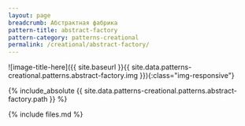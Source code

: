```yaml
---
layout: page
breadcrumb: Абстрактная фабрика
pattern-title: abstract-factory
pattern-category: patterns-creational
permalink: /creational/abstract-factory/
---
```

![image-title-here]({{ site.baseurl }}{{ site.data.patterns-creational.patterns.abstract-factory.img }}){:class="img-responsive"}

{% include_absolute {{ site.data.patterns-creational.patterns.abstract-factory.path }} %}

{% include files.md %}

